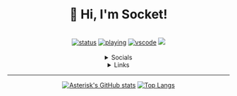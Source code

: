 <div align="center">
  <h1>👋 Hi, I'm Socket!</h1>
 <br>
  <a href="https://statusbadges.me"><img src="https://api.statusbadges.me/badge/status/1072354088953593888" alt="status"></a>
  <a href="https://statusbadges.me"><img src="https://api.statusbadges.me/badge/playing/1072354088953593888" alt="playing"></a>
  <a href="https://statusbadges.me"><img src="https://api.statusbadges.me/badge/vscode/1072354088953593888" alt="vscode"></a>
  <a href="https://github.com/antonkomarev/github-profile-views-counter"><img src="https://komarev.com/ghpvc/?username=SocketOfficial&color=blueviolet"></a>
</br>

<br>

<details>
<summary>Socials</summary>
<div align="center">
<br>
<a href="mailto:me@asterisk.lol""><img alt="Email Badge" src="https://img.shields.io/badge/Email-me@asterisk.lol-%236D4AFF?style=flat&logo=protonmail"></a>
<a href="https://i.asterisk.lol/l/pgpkey"><img alt="PGP Badge" src="https://img.shields.io/badge/View-My_PGP_key-%230093DD?style=flat&logo=gnuprivacyguard"></a>
<a href="https://social.linux.pizza/asterisk"><img alt="Mastodon Badge" src="https://img.shields.io/badge/Read-My_Mastodon-%236364FF?style=flat&logo=mastodon"></a>
<a href="https://discord.com/users/789561823863111742"><img alt="Discord Badge" src="https://img.shields.io/badge/Message-Discord-%235865F2?style=flat&logo=discord"></a>
<a href="https://matrix.to/#/@ast3risk:matrix.org/"><img alt="Matrix Badge" src="https://img.shields.io/badge/Message-Matrix-%230DBD8B?style=flat&logo=element"></a>
</br>
</div>  
</details>

<details>
<summary>Links</summary>
<br>

<a href="https://asterisk.lol">My website</a> \- <a href="https://files.asterisk.lol">My files</a> \- <a href="https://u.asterisk.lol">My shares</a> \- <a href="https://guides.asterisk.lol">My guides</a>
  
</details>



-------
[![Asterisk's GitHub stats](https://github-readme-stats.vercel.app/api?username=ast3risk-ops&show_icons=true&theme=radical&bg_color=00000000&show=reviews,discussions_started,discussions_answered,prs_merged,prs_merged_percentage)](https://github-readme-stats.vercel.app)
[![Top Langs](https://github-readme-stats.vercel.app/api/top-langs/?username=ast3risk-ops&theme=radical&bg_color=00000000)](https://github-readme-stats.vercel.app)
